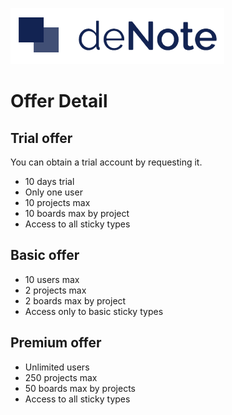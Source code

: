 ![deNote Logo](./assets/images/denote-logo.png)

# Offer Detail

## Trial offer
You can obtain a trial account by requesting it. 

* 10 days trial 
* Only one user
* 10 projects max
* 10 boards max by project
* Access to all sticky types

## Basic offer
* 10 users max
* 2 projects max
* 2 boards max by project
* Access only to basic sticky types

## Premium offer
* Unlimited users
* 250 projects max
* 50 boards max by projects
* Access to all sticky types

